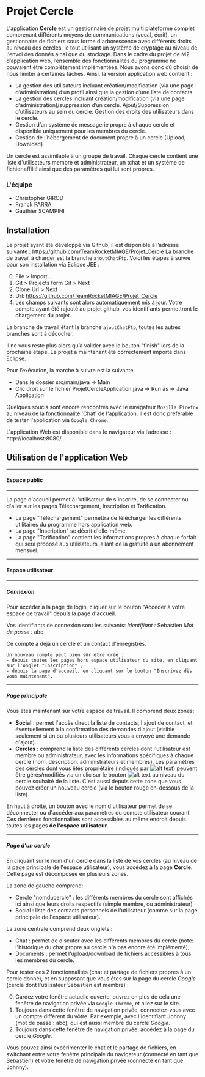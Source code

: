 Projet Cercle
=============

L'application <b>Cercle</b> est un gestionnaire de projet multi plateforme complet comprenant différents moyens de communications (vocal, écrit), un gestionnaire de fichiers sous forme d'arborescence avec différents droits au niveau des cercles, le tout utilisant un système de cryptage au niveau de l'envoi des donnés ainsi que du stockage.
Dans le cadre du projet de M2 d’application web, l’ensemble des fonctionnalités du programme ne pouvaient être complètement implémentées. Nous avons donc dû choisir de nous limiter à certaines tâches. 
Ainsi, la version application web contient :

-	La gestion des utilisateurs incluant création/modification (via une page d’administration) d’un profil ainsi que la gestion d’une liste de contacts.
-	La gestion des cercles incluant création/modification (via une page d’administration)/suppression d’un cercle. Ajout/Suppression d’utilisateurs au sein du cercle. Gestion des droits des utilisateurs dans le cercle.
-	Gestion d’un système de messagerie propre à chaque cercle et disponible uniquement pour les membres du cercle.
-	Gestion de l’hébergement de document propre à un cercle (Upload, Download)

Un cercle est assimilable à un groupe de travail. Chaque cercle contient une liste d'utilisateurs membre et administrateur, un tchat et un système de fichier affilié ainsi que des paramètres qui lui sont propres.

### L'équipe

- Christopher GIROD
- Franck PARRA
- Gauthier SCAMPINI


Installation
--------------

Le projet ayant été développé via Github, il est disponible à l’adresse suivante :
https://github.com/TeamRocketMIAGE/Projet_Cercle
La branche de travail à charger est la branche `ajoutChatFtp`.
Voici les étapes à suivre pour son installation via Eclipse JEE :

0. File > Import…
0. Git > Projects form Git > Next
0. Clone Url > Next
0. Url: https://github.com/TeamRocketMIAGE/Projet_Cercle
0. Les champs suivants sont alors automatiquement mis à jour. Votre compte ayant été rajouté au projet github, vos identifiants permettront le chargement du projet.

La branche de travail étant la branche `ajoutChatFtp`, toutes les autres branches sont à décocher. 

Il ne vous reste plus alors qu’à valider avec le bouton "finish" lors de la prochaine étape.
Le projet a maintenant été correctement importé dans Eclipse.

Pour l’exécution, la marche à suivre est la suivante.
- Dans le dossier src/main/java => Main 
- Clic droit sur le fichier ProjetCercleApplication.java => Run as => Java Application

Quelques soucis sont encore rencontrés avec le navigateur `Mozilla Firefox` au niveau de la fonctionnalité 'Chat' de l'application. Il est donc préférable de tester l'application via `Google Chrome`.

L'application Web est disponible dans le navigateur via l’adresse :
http://localhost:8080/


Utilisation de l'application Web
--------------------------------

--------------

#### Espace public

--------------

La page d'accueil permet à l'utilisateur de s'inscrire, de se connecter ou d'aller sur les pages Téléchargement, Inscription et Tarification.

- La page "Téléchargement" permettra de télécharger les différents utilitaires du programme hors application web.
- La page "Inscription" se décrit d'elle-même.
- La page "Tarification" contient les informations propres à chaque forfait qui sera proposé aux utilisateurs, allant de la gratuité à un abonnement mensuel.

--------------

#### Espace utilisateur

--------------

##### Connexion

Pour accéder à la page de login, cliquer sur le bouton "Accéder à votre espace de travail" depuis la page d'accueil.

Vos identifiants de connexion sont les suivants:
<i>Identifiant  :</i> Sebastien
<i>Mot de passe :</i> abc

Ce compte a déjà un cercle et un contact d'enregistrés. 

```
Un nouveau compte peut bien sûr être créé :
- depuis toutes les pages hors espace utilisateur du site, en cliquant sur l'onglet "Inscription" ;
- depuis la page d'accueil, en cliquant sur le bouton "Inscrivez dès vous maintenant".
```

--------------

##### Page principale

Vous êtes maintenant sur votre espace de travail. Il comprend deux zones:
- <b>Social</b> : permet l'accès direct la liste de contacts, l'ajout de contact, et éventuellement à la confirmation des demandes d'ajout (visible seulement si un ou plusieurs utilisateurs vous a envoyé une demande d'ajout).
- <b>Cercles</b> : comprend la liste des différents cercles dont l'utilisateur est membre ou administrateur, avec les informations spécifiques à chaque cercle (nom, description, administrateurs et membres).
Les paramètres des cercles dont vous êtes propriétaire (indiqués par ![alt text](http://info.catchop.fr/assets/img/glyphicons/glyphicons_051_eye_open.png "une icône représentant un oeil")) peuvent être gérés/modifiés via un clic sur le bouton ![alt text](http://shareyouride.com/assets/premium/glyphicons_pro/glyphicons_halflings/png/glyphicons_halflings_018_cog@2x.png "Roue cranté") au niveau du cercle souhaité de la liste. C'est aussi depuis cette zone que vous pouvez créer un nouveau cercle (via le bouton rouge en-dessous de la liste).


En haut à droite, un bouton avec le nom d'utilisateur permet de se déconnecter ou d'accéder aux paramètres du compte utilisateur courant. Ces dernières fonctionnalités sont accessibles au même endroit depuis toutes les pages <b>de l'espace utilisateur</b>.

--------------

##### Page d'un cercle


En cliquant sur le nom d'un cercle dans la liste de vos cercles (au niveau de la page principale de l'espace utilisateur), vous accédez à la page <b>Cercle</b>.
Cette page est décomposée en plusieurs zones.

La zone de gauche comprend:
- Cercle "nomducercle" : les différents membres du cercle sont affichés ici ainsi que leurs droits respectifs (simple membre, ou administrateur)
- Social : liste des contacts personnels de l'utilisateur (comme sur la page principale de l'espace utilisateur).

La zone centrale comprend deux onglets :
- Chat : permet de discuter avec les différents membres du cercle (note: l'historique du chat propre au cercle n'a pas encore été implémenté);
- Documents : permet l'upload/download de fichiers accessibles à tous les membres du cercle.

Pour tester ces 2 fonctionnalités (chat et partage de fichiers propres à un cercle donné), et en supposant que vous êtes sur la page du cercle <i>Google</i> (cercle dont l'utilisateur Sebastien est membre) : 

0. Gardez votre fenêtre actuelle ouverte, ouvrez en plus de cela une fenêtre de navigation privée via `Google Chrome`, et allez sur le site.
0. Toujours dans cette fenêtre de navigation privée, connectez-vous avec un compte différent du vôtre. Par exemple, avec l'identifiant Johnny (mot de passe : abc), qui est aussi membre du cercle <i>Google</i>. 
0. Toujours dans cette fenêtre de navigation privée, accédez à la page du cercle <i>Google</i>. 

Vous pouvez ainsi expérimenter le chat et le partage de fichiers, en switchant entre votre fenêtre principale du navigateur (connecté en tant que Sebastien) et votre fenêtre de navigation privée (connecté en tant que Johnny). 



